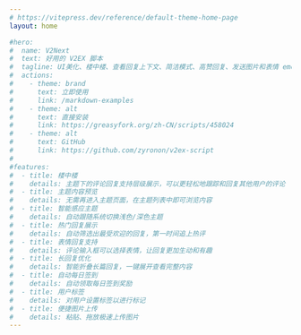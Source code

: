 ```yaml
---
# https://vitepress.dev/reference/default-theme-home-page
layout: home

#hero:
#  name: V2Next
#  text: 好用的 V2EX 脚本
#  tagline: UI美化、楼中楼、查看回复上下文、简洁模式、高赞回复、发送图片和表情 emoji、base64 解码。这就是你想要的 V2EX 脚本
#  actions:
#    - theme: brand
#      text: 立即使用
#      link: /markdown-examples
#    - theme: alt
#      text: 直接安装
#      link: https://greasyfork.org/zh-CN/scripts/458024
#    - theme: alt
#      text: GitHub
#      link: https://github.com/zyronon/v2ex-script
#
#features:
#  - title: 楼中楼
#    details: 主题下的评论回复支持层级展示，可以更轻松地跟踪和回复其他用户的评论
#  - title: 主题内容预览
#    details: 无需再进入主题页面，在主题列表中即可浏览内容
#  - title: 智能感应主题
#    details: 自动跟随系统切换浅色/深色主题
#  - title: 热门回复展示
#    details: 自动筛选出最受欢迎的回复，第一时间追上热评
#  - title: 表情回复支持
#    details: 评论输入框可以选择表情，让回复更加生动和有趣
#  - title: 长回复优化
#    details: 智能折叠长篇回复，一键展开查看完整内容
#  - title: 自动每日签到
#    details: 自动领取每日签到奖励
#  - title: 用户标签
#    details: 对用户设置标签以进行标记
#  - title: 便捷图片上传
#    details: 粘贴、拖放极速上传图片
---
```


<script setup>
import home from './.vitepress/components/home.vue'
</script>

<home />